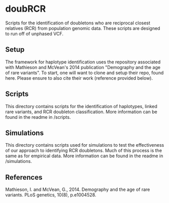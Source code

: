 # doubRCR
Scripts for the identification of doubletons who are reciprocal closest relatives (RCR) from population genomic data. These scripts are designed to run off of unphased VCF.

## Setup
The framework for haplotype identification uses the repository associated with Mathieson and McVean's 2014 publication "Demography and the age of rare variants". To start, one will want to clone and setup their repo, found here. Please ensure to also cite their work (reference provided below).

## Scripts
This directory contains scripts for the identification of haplotypes, linked rare variants, and RCR doubleton classification. More information can be found in the readme in /scripts.

## Simulations

This directory contains scripts used for simulations to test the effectiveness of our approach to identifying RCR doubletons. Much of this process is the same 
as for empirical data. More information can be found in the readme in /simulations.

## References

Mathieson, I. and McVean, G., 2014. Demography and the age of rare variants. PLoS genetics, 10(8), p.e1004528.
